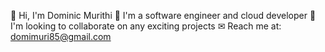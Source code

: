 👋 Hi, I'm Dominic Murithi
👀 I'm a software engineer and cloud developer
🤝 I'm looking to collaborate on any exciting projects
✉  Reach me at: domimuri85@gmail.com
